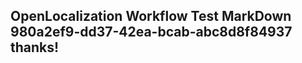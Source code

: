 <properties
ms.topic="hero-topic1"
ms.test1="hero-topic"
ms.test2="test"/>

## OpenLocalization Workflow Test MarkDown 980a2ef9-dd37-42ea-bcab-abc8d8f84937 thanks!
